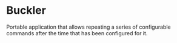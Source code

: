 # Buckler
Portable application that allows repeating a series of configurable commands after the time that has been configured for it.
